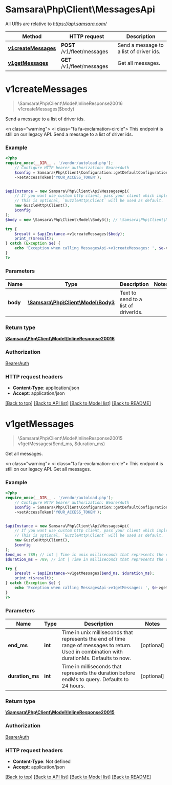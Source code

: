 # Samsara\Php\Client\MessagesApi

All URIs are relative to *https://api.samsara.com/*

Method | HTTP request | Description
------------- | ------------- | -------------
[**v1createMessages**](MessagesApi.md#v1createmessages) | **POST** /v1/fleet/messages | Send a message to a list of driver ids.
[**v1getMessages**](MessagesApi.md#v1getmessages) | **GET** /v1/fleet/messages | Get all messages.

# **v1createMessages**
> \Samsara\Php\Client\Model\InlineResponse20016 v1createMessages($body)

Send a message to a list of driver ids.

<n class=\"warning\"> <nh> <i class=\"fa fa-exclamation-circle\"></i> This endpoint is still on our legacy API. </nh> </n>  Send a message to a list of driver ids.

### Example
```php
<?php
require_once(__DIR__ . '/vendor/autoload.php');
    // Configure HTTP bearer authorization: BearerAuth
    $config = Samsara\Php\Client\Configuration::getDefaultConfiguration()
    ->setAccessToken('YOUR_ACCESS_TOKEN');


$apiInstance = new Samsara\Php\Client\Api\MessagesApi(
    // If you want use custom http client, pass your client which implements `GuzzleHttp\ClientInterface`.
    // This is optional, `GuzzleHttp\Client` will be used as default.
    new GuzzleHttp\Client(),
    $config
);
$body = new \Samsara\Php\Client\Model\Body3(); // \Samsara\Php\Client\Model\Body3 | Text to send to a list of driverIds.

try {
    $result = $apiInstance->v1createMessages($body);
    print_r($result);
} catch (Exception $e) {
    echo 'Exception when calling MessagesApi->v1createMessages: ', $e->getMessage(), PHP_EOL;
}
?>
```

### Parameters

Name | Type | Description  | Notes
------------- | ------------- | ------------- | -------------
 **body** | [**\Samsara\Php\Client\Model\Body3**](../Model/Body3.md)| Text to send to a list of driverIds. |

### Return type

[**\Samsara\Php\Client\Model\InlineResponse20016**](../Model/InlineResponse20016.md)

### Authorization

[BearerAuth](../../README.md#BearerAuth)

### HTTP request headers

 - **Content-Type**: application/json
 - **Accept**: application/json

[[Back to top]](#) [[Back to API list]](../../README.md#documentation-for-api-endpoints) [[Back to Model list]](../../README.md#documentation-for-models) [[Back to README]](../../README.md)

# **v1getMessages**
> \Samsara\Php\Client\Model\InlineResponse20015 v1getMessages($end_ms, $duration_ms)

Get all messages.

<n class=\"warning\"> <nh> <i class=\"fa fa-exclamation-circle\"></i> This endpoint is still on our legacy API. </nh> </n>  Get all messages.

### Example
```php
<?php
require_once(__DIR__ . '/vendor/autoload.php');
    // Configure HTTP bearer authorization: BearerAuth
    $config = Samsara\Php\Client\Configuration::getDefaultConfiguration()
    ->setAccessToken('YOUR_ACCESS_TOKEN');


$apiInstance = new Samsara\Php\Client\Api\MessagesApi(
    // If you want use custom http client, pass your client which implements `GuzzleHttp\ClientInterface`.
    // This is optional, `GuzzleHttp\Client` will be used as default.
    new GuzzleHttp\Client(),
    $config
);
$end_ms = 789; // int | Time in unix milliseconds that represents the end of time range of messages to return. Used in combination with durationMs. Defaults to now.
$duration_ms = 789; // int | Time in milliseconds that represents the duration before endMs to query. Defaults to 24 hours.

try {
    $result = $apiInstance->v1getMessages($end_ms, $duration_ms);
    print_r($result);
} catch (Exception $e) {
    echo 'Exception when calling MessagesApi->v1getMessages: ', $e->getMessage(), PHP_EOL;
}
?>
```

### Parameters

Name | Type | Description  | Notes
------------- | ------------- | ------------- | -------------
 **end_ms** | **int**| Time in unix milliseconds that represents the end of time range of messages to return. Used in combination with durationMs. Defaults to now. | [optional]
 **duration_ms** | **int**| Time in milliseconds that represents the duration before endMs to query. Defaults to 24 hours. | [optional]

### Return type

[**\Samsara\Php\Client\Model\InlineResponse20015**](../Model/InlineResponse20015.md)

### Authorization

[BearerAuth](../../README.md#BearerAuth)

### HTTP request headers

 - **Content-Type**: Not defined
 - **Accept**: application/json

[[Back to top]](#) [[Back to API list]](../../README.md#documentation-for-api-endpoints) [[Back to Model list]](../../README.md#documentation-for-models) [[Back to README]](../../README.md)

